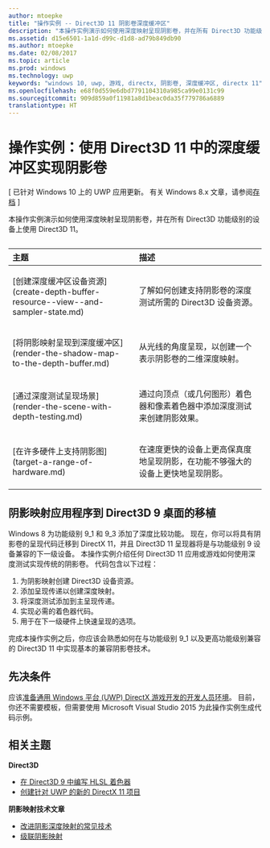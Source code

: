 ```yaml
---
author: mtoepke
title: "操作实例 -- Direct3D 11 阴影卷深度缓冲区"
description: "本操作实例演示如何使用深度映射呈现阴影卷，并在所有 Direct3D 功能级别的设备上使用 Direct3D 11。"
ms.assetid: d15e6501-1a1d-d99c-d1d8-ad79b849db90
ms.author: mtoepke
ms.date: 02/08/2017
ms.topic: article
ms.prod: windows
ms.technology: uwp
keywords: "windows 10, uwp, 游戏, directx, 阴影卷, 深度缓冲区, directx 11"
ms.openlocfilehash: e68f0d559e6dbd7791104310a985ca99e0131c99
ms.sourcegitcommit: 909d859a0f11981a8d1beac0da35f779786a6889
translationtype: HT
---
```

# <a name="walkthrough-implement-shadow-volumes-using-depth-buffers-in-direct3d-11"></a>操作实例：使用 Direct3D 11 中的深度缓冲区实现阴影卷


\[ 已针对 Windows 10 上的 UWP 应用更新。 有关 Windows 8.x 文章，请参阅[存档](http://go.microsoft.com/fwlink/p/?linkid=619132) \]

本操作实例演示如何使用深度映射呈现阴影卷，并在所有 Direct3D 功能级别的设备上使用 Direct3D 11。
## 
<table>
<colgroup>
<col width="50%" />
<col width="50%" />
</colgroup>
<thead>
<tr class="header">
<th align="left">主题</th>
<th align="left">描述</th>
</tr>
</thead>
<tbody>
<tr class="odd">
<td align="left"><p>[创建深度缓冲区设备资源](create-depth-buffer-resource--view--and-sampler-state.md)</p></td>
<td align="left"><p>了解如何创建支持阴影卷的深度测试所需的 Direct3D 设备资源。</p></td>
</tr>
<tr class="even">
<td align="left"><p>[将阴影映射呈现到深度缓冲区](render-the-shadow-map-to-the-depth-buffer.md)</p></td>
<td align="left"><p>从光线的角度呈现，以创建一个表示阴影卷的二维深度映射。</p></td>
</tr>
<tr class="odd">
<td align="left"><p>[通过深度测试呈现场景](render-the-scene-with-depth-testing.md)</p></td>
<td align="left"><p>通过向顶点（或几何图形）着色器和像素着色器中添加深度测试来创建阴影效果。</p></td>
</tr>
<tr class="even">
<td align="left"><p>[在许多硬件上支持阴影图](target-a-range-of-hardware.md)</p></td>
<td align="left"><p>在速度更快的设备上更高保真度地呈现阴影，在功能不够强大的设备上更快地呈现阴影。</p></td>
</tr>
</tbody>
</table>

 

## <a name="shadow-mapping-application-to-direct3d-9-desktop-porting"></a>阴影映射应用程序到 Direct3D 9 桌面的移植


Windows 8 为功能级别 9\_1 和 9\_3 添加了深度比较功能。 现在，你可以将具有阴影卷的呈现代码迁移到 DirectX 11，并且 Direct3D 11 呈现器将是与功能级别 9 设备兼容的下一级设备。 本操作实例介绍任何 Direct3D 11 应用或游戏如何使用深度测试实现传统的阴影卷。 代码包含以下过程：

1.  为阴影映射创建 Direct3D 设备资源。
2.  添加呈现传递以创建深度映射。
3.  将深度测试添加到主呈现传递。
4.  实现必需的着色器代码。
5.  用于在下一级硬件上快速呈现的选项。

完成本操作实例之后，你应该会熟悉如何在与功能级别 9\_1 以及更高功能级别兼容的 Direct3D 11 中实现基本的兼容阴影卷技术。

## <a name="prerequisites"></a>先决条件


应该[准备通用 Windows 平台 (UWP) DirectX 游戏开发的开发人员环境](prepare-your-dev-environment-for-windows-store-directx-game-development.md)。 目前，你还不需要模板，但需要使用 Microsoft Visual Studio 2015 为此操作实例生成代码示例。

## <a name="related-topics"></a>相关主题


**Direct3D**

* [在 Direct3D 9 中编写 HLSL 着色器](https://msdn.microsoft.com/library/windows/desktop/bb944006)
* [创建针对 UWP 的新的 DirectX 11 项目](user-interface.md)

**阴影映射技术文章**

* [改进阴影深度映射的常见技术](https://msdn.microsoft.com/library/windows/desktop/ee416324)
* [级联阴影映射](https://msdn.microsoft.com/library/windows/desktop/ee416307)

 

 





